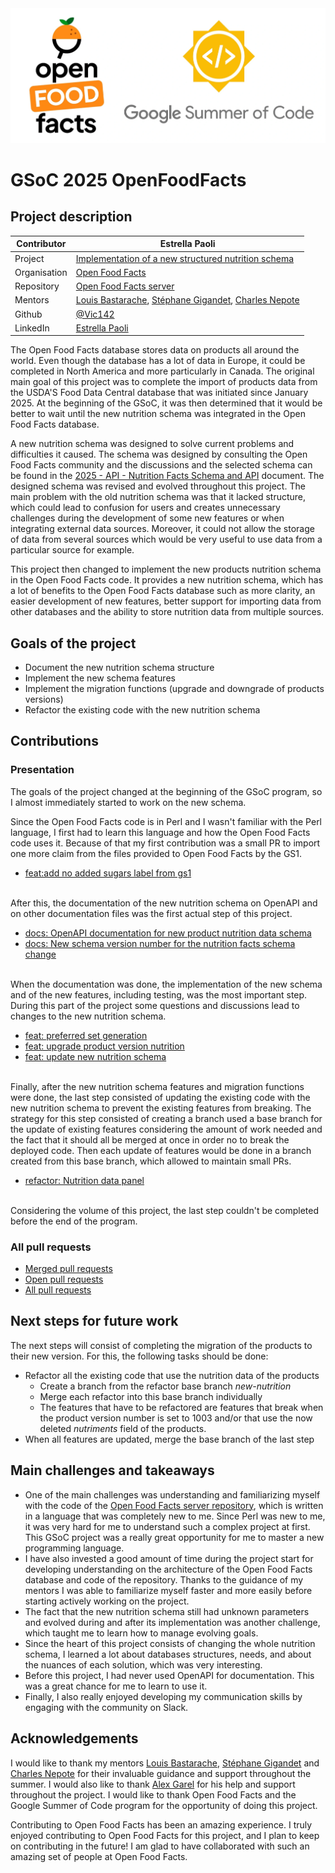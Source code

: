 <div style="text-align: center;">
  <img src="./assets/logos-off-gsoc.webp" alt="Logos OFF & GSoC" width="540">
</div>

# GSoC 2025 OpenFoodFacts

## Project description

| Contributor  | Estrella Paoli                                                                                                                                                       |
|--------------|----------------------------------------------------------------------------------------------------------------------------------------------------------------------|
| Project      | [Implementation of a new structured nutrition schema](https://summerofcode.withgoogle.com/programs/2025/projects/mzpDaWXd)                                           |
| Organisation | [Open Food Facts](https://world.openfoodfacts.org/)                                                                                                                  |
| Repository   | [Open Food Facts server](https://github.com/openfoodfacts/openfoodfacts-server)                                                                                      |
| Mentors      | [Louis Bastarache](https://github.com/LouisBastarache), [Stéphane Gigandet](https://github.com/stephanegigandet), [Charles Nepote](https://github.com/CharlesNepote) |
| Github       | [@Vic142](https://github.com/Vic142)                                                                                                                                 |
| LinkedIn     | [Estrella Paoli](https://www.linkedin.com/in/estrella-paoli)                                                                                                         |

The Open Food Facts database stores data on products all around the world. 
Even though the database has a lot of data in Europe, it could be completed in North America 
and more particularly in Canada. The original main goal of this project was to complete the import 
of products data from the USDA'S Food Data Central database that was initiated since January 2025. 
At the beginning of the GSoC, it was then determined that it would be better to wait 
until the new nutrition schema was integrated in the Open Food Facts database.

A new nutrition schema was designed to solve current problems and difficulties it caused. 
The schema was designed by consulting the Open Food Facts community 
and the discussions and the selected schema can be found in the 
[2025 - API - Nutrition Facts Schema and API](https://docs.google.com/document/d/19ZRrlWJraJm61E6U7AwxQ1uubPDvmSuNfl9F1oLC0Tg/) document. 
The designed schema was revised and evolved throughout this project.
The main problem with the old nutrition schema was that it lacked structure, which could lead to confusion for users 
and creates unnecessary challenges during the development of some new features or when integrating external data sources. 
Moreover, it could not allow the storage of data from several sources which would be very useful to use data 
from a particular source for example.

This project then changed to implement the new products nutrition schema in the Open Food Facts code. 
It provides a new nutrition schema, which has a lot of benefits to the Open Food Facts database 
such as more clarity, an easier development of new features, better support for importing data from other databases 
and the ability to store nutrition data from multiple sources.


## Goals of the project

- Document the new nutrition schema structure
- Implement the new schema features
- Implement the migration functions (upgrade and downgrade of products versions)
- Refactor the existing code with the new nutrition schema


## Contributions

### Presentation

The goals of the project changed at the beginning of the GSoC program, 
so I almost immediately started to work on the new schema.

Since the Open Food Facts code is in Perl and I wasn't familiar with the Perl language, 
I first had to learn this language and how the Open Food Facts code uses it. 
Because of that my first contribution was a small PR to import one more claim
from the files provided to Open Food Facts by the GS1.
- [feat:add no added sugars label from gs1](https://github.com/openfoodfacts/openfoodfacts-server/pull/12084)

<br>After this, the documentation of the new nutrition schema on OpenAPI and on other documentation files was the first actual step of this project.
- [docs: OpenAPI documentation for new product nutrition data schema](https://github.com/openfoodfacts/openfoodfacts-server/pull/12132)
- [docs: New schema version number for the nutrition facts schema change](https://github.com/openfoodfacts/openfoodfacts-server/pull/12143)

<br>When the documentation was done, the implementation of the new schema and of the new features, including testing, was the most important step.
During this part of the project some questions and discussions lead to changes to the new nutrition schema.
- [feat: preferred set generation](https://github.com/openfoodfacts/openfoodfacts-server/pull/12170)
- [feat: upgrade product version nutrition](https://github.com/openfoodfacts/openfoodfacts-server/pull/12231)
- [feat: update new nutrition schema](https://github.com/openfoodfacts/openfoodfacts-server/pull/12239)

<br>Finally, after the new nutrition schema features and migration functions were done, the last step consisted of 
updating the existing code with the new nutrition schema to prevent the existing features from breaking. 
The strategy for this step consisted of creating a branch used a base branch for the update of existing features 
considering the amount of work needed and the fact that it should all be merged at once in order no to break the deployed code. 
Then each update of features would be done in a branch created from this base branch, which allowed to maintain small PRs.
- [refactor: Nutrition data panel](https://github.com/openfoodfacts/openfoodfacts-server/pull/12310)

<br>Considering the volume of this project, the last step couldn't be completed before the end of the program.

### All pull requests

- [Merged pull requests](https://github.com/openfoodfacts/openfoodfacts-server/pulls?q=+is%3Apr+author%3AVic142+is%3Amerged+created%3A%3C%3D2025-09-01+)
- [Open pull requests](https://github.com/openfoodfacts/openfoodfacts-server/pulls?q=is%3Aopen+is%3Apr+author%3AVic142+created%3A%3C%3D2025-09-01)
- [All pull requests](https://github.com/openfoodfacts/openfoodfacts-server/pulls?q=is%3Apr+author%3AVic142+created%3A%3C%3D2025-09-01+)


## Next steps for future work

The next steps will consist of completing the migration of the products to their new version. 
For this, the following tasks should be done:
- Refactor all the existing code that use the nutrition data of the products
  - Create a branch from the refactor base branch *new-nutrition*
  - Merge each refactor into this base branch individually
  - The features that have to be refactored are features that break when the product version number is set to 1003 and/or that use the now deleted *nutriments* field of the products.
- When all features are updated, merge the base branch of the last step


## Main challenges and takeaways
- One of the main challenges was understanding and familiarizing myself with the code of the [Open Food Facts server repository](https://github.com/openfoodfacts/openfoodfacts-server),
which is written in a language that was completely new to me. Since Perl was new to me, it was very hard for me to understand such a complex project at first.
This GSoC project was a really great opportunity for me to master a new programming language.
- I have also invested a good amount of time during the project start for developing understanding on the architecture 
of the Open Food Facts database and code of the repository. Thanks to the guidance of my mentors I was able to familiarize myself faster 
and more easily before starting actively working on the project.
- The fact that the new nutrition schema still had unknown parameters and evolved during and after its implementation was another challenge, 
which taught me to learn how to manage evolving goals.
- Since the heart of this project consists of changing the whole nutrition schema, I learned a lot about databases structures, 
needs, and about the nuances of each solution, which was very interesting.
- Before this project, I had never used OpenAPI for documentation. This was a great chance for me to learn to use it.
- Finally, I also really enjoyed developing my communication skills by engaging with the community on Slack.

## Acknowledgements
I would like to thank my mentors [Louis Bastarache](https://github.com/LouisBastarache), [Stéphane Gigandet](https://github.com/stephanegigandet) and [Charles Nepote](https://github.com/CharlesNepote) for their invaluable guidance and support throughout the summer.
I would also like to thank [Alex Garel](https://github.com/alexgarel) for his help and support throughout the project.
I would like to thank Open Food Facts and the Google Summer of Code program for the opportunity of doing this project.

Contributing to Open Food Facts has been an amazing experience. 
I truly enjoyed contributing to Open Food Facts for this project, and I plan to keep on contributing in the future! 
I am glad to have collaborated with such an amazing set of people at Open Food Facts.
